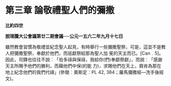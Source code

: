 # 第三章  論敬禮聖人們的彌撒


**比約四世**

**脫理騰大公會議第廿二期會議──公元一五六二年九月十七日**





雖然教會習慣為敬禮並紀念聖人起見，有時舉行一些彌撒聖祭，可是，這並不是教人把彌撒聖祭，奉獻於他們，而祇獻祭給那為聖人加
冕的天主而已。[Can﹒5]。因此，司鐸也往往不說︰「伯多祿與保祿，我給你(們)奉獻祭獻」，而說︰「感謝天主所賜予他們的勝利，而藉他們中保(的能
力)，求賜他們在天上，屑肯為那在地上紀念他們的我們代禱」(參閱︰奧斯定︰PL 42, 384；羅馬彌撒經—洗手後經文)。


